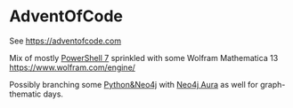 # AdventOfCode
 See https://adventofcode.com
 
 Mix of mostly [PowerShell 7](https://github.com/PowerShell/PowerShell/releases/latest) sprinkled with some Wolfram Mathematica 13 https://www.wolfram.com/engine/ 

Possibly branching some [Python&Neo4j](https://neo4j.com/docs/python-manual/current/get-started/) with [Neo4j Aura](https://console.neo4j.io/#how-to-connect) as well for graph-thematic days.
